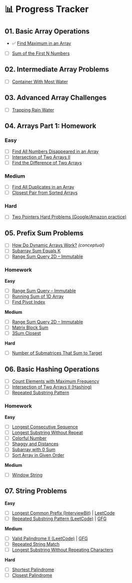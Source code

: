 # 📊 Progress Tracker

## 01. Basic Array Operations
- ✅ [Find Maximum in an Array](https://www.geeksforgeeks.org/problems/largest-element-in-array4009/0)
- [ ] [Sum of the First N Numbers](https://leetcode.com/problems/sum-of-square-numbers/)

## 02. Intermediate Array Problems
- [ ] [Container With Most Water](https://leetcode.com/problems/container-with-most-water/)

## 03. Advanced Array Challenges
- [ ] [Trapping Rain Water](https://leetcode.com/problems/trapping-rain-water/)

## 04. Arrays Part 1: Homework
### Easy
- [ ] [Find All Numbers Disappeared in an Array](https://leetcode.com/problems/find-all-numbers-disappeared-in-an-array/)
- [ ] [Intersection of Two Arrays II](https://leetcode.com/problems/intersection-of-two-arrays-ii/)
- [ ] [Find the Difference of Two Arrays](https://leetcode.com/problems/find-the-difference-of-two-arrays/)

### Medium
- [ ] [Find All Duplicates in an Array](https://leetcode.com/problems/find-all-duplicates-in-an-array/)
- [ ] [Closest Pair from Sorted Arrays](https://www.interviewbit.com/problems/closest-pair-from-sorted-arrays/)

### Hard
- [ ] [Two Pointers Hard Problems (Google/Amazon practice)](https://www.interviewbit.com/courses/programming/two-pointers/)

## 05. Prefix Sum Problems
- [ ] [How Do Dynamic Arrays Work?](https://www.geeksforgeeks.org/how-do-dynamic-arrays-work/) *(conceptual)*
- [ ] [Subarray Sum Equals K](https://leetcode.com/problems/subarray-sum-equals-k/)
- [ ] [Range Sum Query 2D – Immutable](https://leetcode.com/problems/range-sum-query-2d-immutable/)

### Homework
**Easy**
- [ ] [Range Sum Query – Immutable](https://leetcode.com/problems/range-sum-query-immutable/)
- [ ] [Running Sum of 1D Array](https://leetcode.com/problems/running-sum-of-1d-array/)
- [ ] [Find Pivot Index](https://leetcode.com/problems/find-pivot-index/)

**Medium**
- [ ] [Range Sum Query 2D – Immutable](https://leetcode.com/problems/range-sum-query-2d-immutable/)
- [ ] [Matrix Block Sum](https://leetcode.com/problems/matrix-block-sum/)
- [ ] [3Sum Closest](https://leetcode.com/problems/3sum-closest/)

**Hard**
- [ ] [Number of Submatrices That Sum to Target](https://leetcode.com/problems/number-of-submatrices-that-sum-to-target/)

## 06. Basic Hashing Operations
- [ ] [Count Elements with Maximum Frequency](https://leetcode.com/problems/count-elements-with-maximum-frequency/)
- [ ] [Intersection of Two Arrays II (Hashing)](https://leetcode.com/problems/intersection-of-two-arrays-ii/)
- [ ] [Repeated Substring Pattern](https://leetcode.com/problems/repeated-substring-pattern/)

### Homework
**Easy**
- [ ] [Longest Consecutive Sequence](https://www.interviewbit.com/problems/longest-consecutive-sequence/)
- [ ] [Longest Substring Without Repeat](https://www.interviewbit.com/problems/longest-substring-without-repeat/)
- [ ] [Colorful Number](https://www.interviewbit.com/problems/colorful-number/)
- [ ] [Shaggy and Distances](https://www.interviewbit.com/problems/shaggy-and-distances/)
- [ ] [Subarray with 0 Sum](https://www.interviewbit.com/problems/sub-array-with-0-sum/)
- [ ] [Sort Array in Given Order](https://www.interviewbit.com/problems/sort-array-in-given-order/)

**Medium**
- [ ] [Window String](https://www.interviewbit.com/problems/window-string/)

## 07. String Problems
**Easy**
- [ ] [Longest Common Prefix (InterviewBit)](https://www.interviewbit.com/problems/longest-common-prefix/) | [LeetCode](https://leetcode.com/problems/longest-common-prefix/)
- [ ] [Repeated Substring Pattern (LeetCode)](https://leetcode.com/problems/repeated-substring-pattern/) | [GFG](https://www.geeksforgeeks.org/period-of-a-string/)

**Medium**
- [ ] [Valid Palindrome II (LeetCode)](https://leetcode.com/problems/valid-palindrome-ii/) | [GFG](https://www.geeksforgeeks.org/minimum-insertions-to-form-a-palindrome-dp-28/)
- [ ] [Repeated String Match](https://leetcode.com/problems/repeated-string-match/)
- [ ] [Longest Substring Without Repeating Characters](https://leetcode.com/problems/longest-substring-without-repeating-characters/)

**Hard**
- [ ] [Shortest Palindrome](https://leetcode.com/problems/shortest-palindrome/)
- [ ] [Closest Palindrome](https://leetcode.com/problems/find-the-closest-palindrome/)
